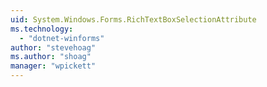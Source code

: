 ```yaml
---
uid: System.Windows.Forms.RichTextBoxSelectionAttribute
ms.technology: 
  - "dotnet-winforms"
author: "stevehoag"
ms.author: "shoag"
manager: "wpickett"
---
```

